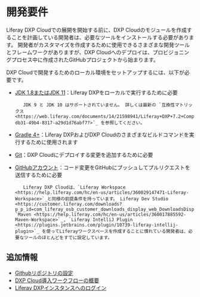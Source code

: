 # 開発要件

Liferay DXP Cloudでの展開を開始する前に、DXP Cloudのモジュールを作成することを計画している開発者は、必要なツールをインストールする必要があります。 開発者がカスタマイズを作成するために使用できるさまざまな開発ツールとフレームワークがありますが、DXP Cloudへのデプロイは、プロビジョニングプロセス中に作成されたGitHubプロジェクトから始まります。

DXP Cloudで開発するためのローカル環境をセットアップするには、以下が必要です。

  - [JDK 1.8またはJDK 11](http://www.oracle.com/technetwork/java/javase/downloads/index.html)：Liferay DXPをローカルで実行するために必要

    ``` important::
       JDK 9 と JDK 10 はサポートされていません。 詳しくは最新の `互換性マトリックス <https://web.liferay.com/documents/14/21598941/Liferay+DXP+7.2+Compatibility+Matrix/b6e0f064-db31-49b4-8317-a29d1d76abf7?>`_ を参照してください。
    ```

  - [Gradle 4+](http://www.gradle.org/downloads)：Liferay DXPおよびDXP Cloudのさまざまなビルドコマンドを実行するために使用されます

  - [Git](https://git-scm.com/)：DXP Cloudにデプロイする変更を追加するために必要

  - [GitHubアカウント](https://github.com/)：コード変更をGitHubにプッシュしてプルリクエストを送信するために必要

    ``` note::
       Liferay DXP Cloudは、`Liferay Workspace <https://help.liferay.com/hc/en-us/articles/360029147471-Liferay-Workspace>`_と同様の前提条件を持っています。 Liferay Dev Studio <https://customer.liferay.com/downloads?p_p_id=com_liferay_osb_customer_downloads_display_web_DownloadsDisplayPortlet&_com_liferay_osb_customer_downloads_display_web_DownloadsDisplayPortlet_productAssetCategoryId=118191007&_com_liferay_osb_customer_downloads_display_web_DownloadsDisplayPortlet_fileTypeAssetCategoryId=118191038>`_, `Maven <https://help.liferay.com/hc/en-us/articles/360017885592-Maven-Workspace>`_, `Liferay IntelliJ Plugin <https://plugins.jetbrains.com/plugin/10739-liferay-intellij-plugin>`_ を使ってLiferayワークスペースを作成することに慣れている開発者は、必要なツールのほとんどをすでに設定しています。
    ```

## 追加情報

  - [Githubリポジトリの設定](../getting-started/configuring-your-github-repository.md)
  - [DXP Cloud導入ワークフローの概要](../build-and-deploy/overview-of-the-dxp-cloud-deployment-workflow.md)
  - [Liferay DXPインスタンスへのログイン](../getting-started/logging-into-your-dxp-cloud-services.md)
